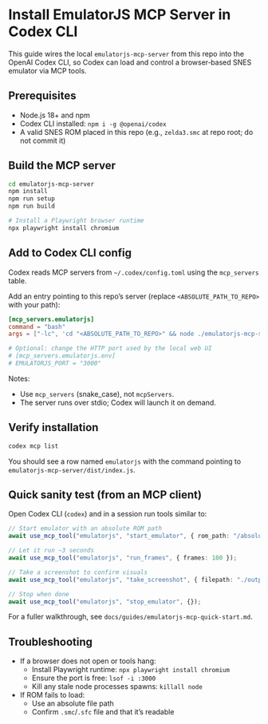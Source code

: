 # Install EmulatorJS MCP Server in Codex CLI

This guide wires the local `emulatorjs-mcp-server` from this repo into the OpenAI Codex CLI, so Codex can load and control a browser‑based SNES emulator via MCP tools.

## Prerequisites

- Node.js 18+ and npm
- Codex CLI installed: `npm i -g @openai/codex`
- A valid SNES ROM placed in this repo (e.g., `zelda3.smc` at repo root; do not commit it)

## Build the MCP server

```bash
cd emulatorjs-mcp-server
npm install
npm run setup
npm run build

# Install a Playwright browser runtime
npx playwright install chromium
```

## Add to Codex CLI config

Codex reads MCP servers from `~/.codex/config.toml` using the `mcp_servers` table.

Add an entry pointing to this repo’s server (replace `<ABSOLUTE_PATH_TO_REPO>` with your path):

```toml
[mcp_servers.emulatorjs]
command = "bash"
args = ["-lc", 'cd "<ABSOLUTE_PATH_TO_REPO>" && node ./emulatorjs-mcp-server/dist/index.js']

# Optional: change the HTTP port used by the local web UI
# [mcp_servers.emulatorjs.env]
# EMULATORJS_PORT = "3000"
```

Notes:
- Use `mcp_servers` (snake_case), not `mcpServers`.
- The server runs over stdio; Codex will launch it on demand.

## Verify installation

```bash
codex mcp list
```

You should see a row named `emulatorjs` with the command pointing to `emulatorjs-mcp-server/dist/index.js`.

## Quick sanity test (from an MCP client)

Open Codex CLI (`codex`) and in a session run tools similar to:

```ts
// Start emulator with an absolute ROM path
await use_mcp_tool("emulatorjs", "start_emulator", { rom_path: "/absolute/path/to/zelda3.smc" });

// Let it run ~3 seconds
await use_mcp_tool("emulatorjs", "run_frames", { frames: 180 });

// Take a screenshot to confirm visuals
await use_mcp_tool("emulatorjs", "take_screenshot", { filepath: "./output/test.png" });

// Stop when done
await use_mcp_tool("emulatorjs", "stop_emulator", {});
```

For a fuller walkthrough, see `docs/guides/emulatorjs-mcp-quick-start.md`.

## Troubleshooting

- If a browser does not open or tools hang:
  - Install Playwright runtime: `npx playwright install chromium`
  - Ensure the port is free: `lsof -i :3000`
  - Kill any stale node processes spawns: `killall node`
- If ROM fails to load:
  - Use an absolute file path
  - Confirm `.smc`/`.sfc` file and that it’s readable

